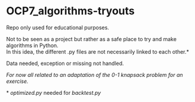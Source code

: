# OCP7_algorithms-tryouts

Repo only used for educational purposes.</br>

Not to be seen as a project but rather as a safe place to try and make algorithms in Python.</br>
In this idea, the different .py files are not necessarily linked to each other.*

Data needed, exception or missing not handled.

*For now all related to an adaptation of the 0-1 knapsack problem for an exercise.*


\* *optimized.py* needed for *backtest.py*